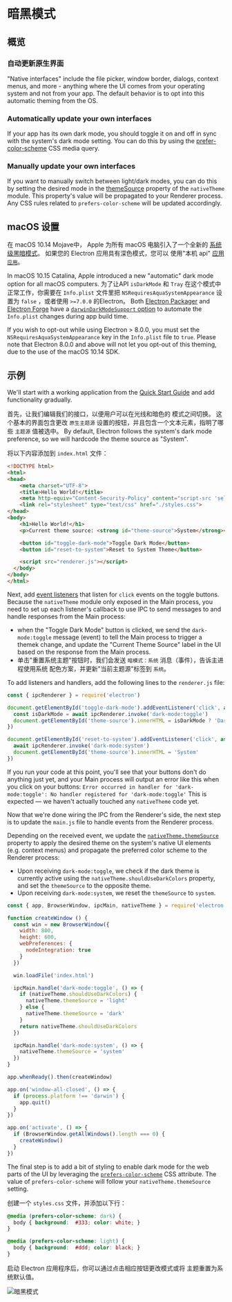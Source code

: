# 暗黑模式

## 概览

### 自动更新原生界面

"Native interfaces" include the file picker, window border, dialogs, context menus, and more - anything where the UI comes from your operating system and not from your app. The default behavior is to opt into this automatic theming from the OS.

### Automatically update your own interfaces

If your app has its own dark mode, you should toggle it on and off in sync with the system's dark mode setting. You can do this by using the [prefer-color-scheme][] CSS media query.

### Manually update your own interfaces

If you want to manually switch between light/dark modes, you can do this by setting the desired mode in the [themeSource](../api/native-theme.md#nativethemethemesource) property of the `nativeTheme` module. This property's value will be propagated to your Renderer process. Any CSS rules related to `prefers-color-scheme` will be updated accordingly.

## macOS 设置

在 macOS 10.14 Mojave中， Apple 为所有 macOS 电脑引入了一个全新的 [系统级黑暗模式][system-wide-dark-mode]。 如果您的 Electron 应用具有深色模式，您可以 使用"本机 api" [应用 `应用`](../api/native-theme.md)。

In macOS 10.15 Catalina, Apple introduced a new "automatic" dark mode option for all macOS computers. 为了让API `isDarkMode` 和 `Tray` 在这个模式中正常工作，你需要在 `Info.plist` 文件里把 `NSRequiresAquaSystemAppearance` 设置为 `false` ，或者使用 `>=7.0.0` 的Electron。 Both [Electron Packager][electron-packager] and [Electron Forge][electron-forge] have a [`darwinDarkModeSupport` option][packager-darwindarkmode-api] to automate the `Info.plist` changes during app build time.

If you wish to opt-out while using Electron &gt; 8.0.0, you must set the `NSRequiresAquaSystemAppearance` key in the `Info.plist` file to `true`. Please note that Electron 8.0.0 and above will not let you opt-out of this theming, due to the use of the macOS 10.14 SDK.

## 示例

We'll start with a working application from the [Quick Start Guide](quick-start.md) and add functionality gradually.

首先，让我们编辑我们的接口，以便用户可以在光线和暗色的 模式之间切换。  这个基本的界面包含更改 `原生主题源` 设置的按钮，并且包含一个文本元素，指明了哪些 `主题源` 值被选中。 By default, Electron follows the system's dark mode preference, so we will hardcode the theme source as "System".

将以下内容添加到 `index.html` 文件：

```html
<!DOCTYPE html>
<html>
<head>
    <meta charset="UTF-8">
    <title>Hello World!</title>
    <meta http-equiv="Content-Security-Policy" content="script-src 'self' 'unsafe-inline';" />
    <link rel="stylesheet" type="text/css" href="./styles.css">
</head>
<body>
    <h1>Hello World!</h1>
    <p>Current theme source: <strong id="theme-source">System</strong></p>

    <button id="toggle-dark-mode">Toggle Dark Mode</button>
    <button id="reset-to-system">Reset to System Theme</button>

    <script src="renderer.js"></script>
  </body>
</body>
</html>
```

Next, add [event listeners](https://developer.mozilla.org/en-US/docs/Web/API/EventTarget/addEventListener) that listen for `click` events on the toggle buttons. Because the `nativeTheme` module only exposed in the Main process, you need to set up each listener's callback to use IPC to send messages to and handle responses from the Main process:

* when the "Toggle Dark Mode" button is clicked, we send the `dark-mode:toggle` message (event) to tell the Main process to trigger a themek change, and update the "Current Theme Source" label in the UI based on the response from the Main process.
* 单击"重置系统主题"按钮时，我们会发送 `暗模式：系统` 消息（事件），告诉主进程使用系统 配色方案，并更新"当前主题源"标签到 `系统`。

To add listeners and handlers, add the following lines to the `renderer.js` file:

```javascript
const { ipcRenderer } = require('electron')

document.getElementById('toggle-dark-mode').addEventListener('click', async () => {
  const isDarkMode = await ipcRenderer.invoke('dark-mode:toggle')
  document.getElementById('theme-source').innerHTML = isDarkMode ? 'Dark' : 'Light'
})

document.getElementById('reset-to-system').addEventListener('click', async () => {
  await ipcRenderer.invoke('dark-mode:system')
  document.getElementById('theme-source').innerHTML = 'System'
})
```

If you run your code at this point, you'll see that your buttons don't do anything just yet, and your Main process will output an error like this when you click on your buttons: `Error occurred in handler for 'dark-mode:toggle': No handler registered for 'dark-mode:toggle'` This is expected — we haven't actually touched any `nativeTheme` code yet.

Now that we're done wiring the IPC from the Renderer's side, the next step is to update the `main.js` file to handle events from the Renderer process.

Depending on the received event, we update the [`nativeTheme.themeSource`](../api/native-theme.md#nativethemethemesource) property to apply the desired theme on the system's native UI elements (e.g. context menus) and propagate the preferred color scheme to the Renderer process:

* Upon receiving `dark-mode:toggle`, we check if the dark theme is currently active using the `nativeTheme.shouldUseDarkColors` property, and set the `themeSource` to the opposite theme.
* Upon receiving `dark-mode:system`, we reset the `themeSource` to `system`.

```javascript
const { app, BrowserWindow, ipcMain, nativeTheme } = require('electron')

function createWindow () {
  const win = new BrowserWindow({
    width: 800,
    height: 600,
    webPreferences: {
      nodeIntegration: true
    }
  })

  win.loadFile('index.html')

  ipcMain.handle('dark-mode:toggle', () => {
    if (nativeTheme.shouldUseDarkColors) {
      nativeTheme.themeSource = 'light'
    } else {
      nativeTheme.themeSource = 'dark'
    }
    return nativeTheme.shouldUseDarkColors
  })

  ipcMain.handle('dark-mode:system', () => {
    nativeTheme.themeSource = 'system'
  })
}

app.whenReady().then(createWindow)

app.on('window-all-closed', () => {
  if (process.platform !== 'darwin') {
    app.quit()
  }
})

app.on('activate', () => {
  if (BrowserWindow.getAllWindows().length === 0) {
    createWindow()
  }
})
```

The final step is to add a bit of styling to enable dark mode for the web parts of the UI by leveraging the [`prefers-color-scheme`][prefer-color-scheme] CSS attribute. The value of `prefers-color-scheme` will follow your `nativeTheme.themeSource` setting.

创建一个 `styles.css` 文件，并添加以下行：

```css fiddle='docs/fiddles/features/macos-dark-mode'
@media (prefers-color-scheme: dark) {
  body { background:  #333; color: white; }
}

@media (prefers-color-scheme: light) {
  body { background:  #ddd; color: black; }
}
```

启动 Electron 应用程序后，你可以通过点击相应按钮更改模式或将 主题重置为系统默认值。

![暗黑模式](../images/dark_mode.gif)

[system-wide-dark-mode]: https://developer.apple.com/design/human-interface-guidelines/macos/visual-design/dark-mode/
[electron-forge]: https://www.electronforge.io/
[electron-packager]: https://github.com/electron/electron-packager
[packager-darwindarkmode-api]: https://electron.github.io/electron-packager/master/interfaces/electronpackager.options.html#darwindarkmodesupport
[prefer-color-scheme]: https://developer.mozilla.org/en-US/docs/Web/CSS/@media/prefers-color-scheme
[prefer-color-scheme]: https://developer.mozilla.org/en-US/docs/Web/CSS/@media/prefers-color-scheme
